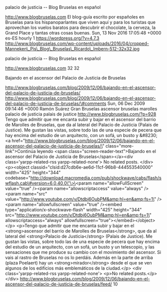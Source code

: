 palacio de justicia -- Blog Bruselas en español

http://www.blogbruselas.com El blog-guía escrito por españoles en
Bruselas para los hispanoparlantes que viven aquí y para los turistas
que aprovechan los vuelos baratos para descubrir el chocolate, la
cerveza, la Grand Place y tantas otras cosas buenas. Sun, 13 Nov 2016
17:05:48 +0000 es-ES hourly 1 https://wordpress.org/?v=4.7.3
http://www.blogbruselas.com/wp-content/uploads/2016/04/cropped-Manneken\_Pis\_Blog\_Bruselas\_Ricardo\_Imbern-512-32x32.jpg

palacio de justicia -- Blog Bruselas en español

http://www.blogbruselas.com 32 32

Bajando en el ascensor del Palacio de Justicia de Bruselas

http://www.blogbruselas.com/blog/2009/12/06/bajando-en-el-ascensor-del-palacio-de-justicia-de-bruselas/
http://www.blogbruselas.com/blog/2009/12/06/bajando-en-el-ascensor-del-palacio-de-justicia-de-bruselas/\#comments
Sun, 06 Dec 2009 09:14:46 +0000 Ramón Suárez Gran Bruselas ascensor
bruselas marolles palacio de justicia palais de justice
http://www.blogbruselas.com/?p=928 Tengo que admitir que me encanta
subir y bajar en el ascensor del barrio de Marolles de Bruselas, que da
al lateral del Palacio de Justicia (Palais de Justice). Me gustan las
vistas, sobre todo las de una especie de pecera que hay encima del
estudio de un arquitecto, con un sofá, un busto y &\#8230; \<a
href=\"http://www.blogbruselas.com/blog/2009/12/06/bajando-en-el-ascensor-del-palacio-de-justicia-de-bruselas/\"
class=\"more-link\"\>Continúa leyendo \<span
class=\"screen-reader-text\"\>Bajando en el ascensor del Palacio de
Justicia de Bruselas\</span\>\</a\>\<div class=\'yarpp-related-rss
yarpp-related-none\'\> No related posts. \</div\> \<p\>\<object
classid=\"clsid:d27cdb6e-ae6d-11cf-96b8-444553540000\" width=\"425\"
height=\"344\"
codebase=\"http://download.macromedia.com/pub/shockwave/cabs/flash/swflash.cab\#version=6,0,40,0\"\>\<param
name=\"allowFullScreen\" value=\"true\" /\>\<param
name=\"allowscriptaccess\" value=\"always\" /\>\<param name=\"src\"
value=\"http://www.youtube.com/v/Dtdbj6OubPM&amp;hl=en&amp;fs=1\"
/\>\<param name=\"allowfullscreen\" value=\"true\" /\>\<embed
type=\"application/x-shockwave-flash\" width=\"425\" height=\"344\"
src=\"http://www.youtube.com/v/Dtdbj6OubPM&amp;hl=en&amp;fs=1\"
allowscriptaccess=\"always\"
allowfullscreen=\"true\"\>\</embed\>\</object\>\</p\> \<p\>Tengo que
admitir que me encanta subir y bajar en el \<strong\>ascensor del barrio
de Marolles de Bruselas\</strong\>, que da al lateral del
\<strong\>Palacio de Justicia\</strong\> (Palais de Justice). Me gustan
las vistas, sobre todo las de una especie de pecera que hay encima del
estudio de un arquitecto, con un sofá, un busto y un telescopio, y las
sensaciones que me produce su cambio con el movimiento del ascensor. Si
vais al rastro de Bruselas no os lo perdáis. Además en la parte de
arriba (plaza Poelaert) hay un \<strong\>mirador\</strong\> desde el que
se ven algunos de los edificios más emblemáticos de la ciudad.\</p\>
\<div class=\'yarpp-related-rss yarpp-related-none\'\> \<p\>No related
posts.\</p\> \</div\>
http://www.blogbruselas.com/blog/2009/12/06/bajando-en-el-ascensor-del-palacio-de-justicia-de-bruselas/feed/
10
